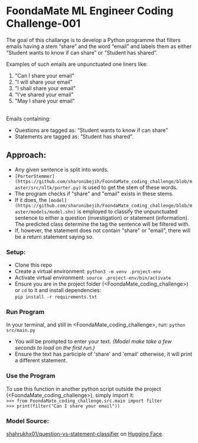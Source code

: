 # FoondaMate ML Engineer Coding Challenge-001

The goal of this challange is to develop a Python programme that filters emails having a stem “share” and the word “email” and labels them as either “Student wants to know if can share” or “Student has shared”.

Examples of such emails are unpunctuated one liners like: <br>
1. "Can I share your email" <br>
2. "I will share your email" <br>
3. "I shall share your email" <br>
4. "I've shared your email" <br>
5. "May I share your email" <br><br>

Emails containing:
- Questions are tagged as: “Student wants to know if can share”
- Statements are tagged as: “Student has shared”.


## Approach:
- Any given sentence is split into words.
- `[PorterStemmer](https://github.com/sharonibejih/FoondaMate_coding_challenge/blob/master/src/nltk/porter.py)` is used to get the stem of these words.
- The program checks if "share" and "email" exists in these stems.
- If it does, the `[model](https://github.com/sharonibejih/FoondaMate_coding_challenge/blob/master/models/model.shn)` is employed to classify the unpunctuated sentence to either a question (investigation) or statement (information). The predicted class determine the tag the sentence will be filtered with.
- If, however, the statement does not contain "share" or "email", there will be a return statement saying so.

### Setup:
- Clone this repo
- Create a virtual environment: `python3 -m venv .project-env`
- Activate virtual environment: `source .project-env/bin/activate`
- Ensure you are in the project folder (<FoondaMate_coding_challenge>) or `cd` to it and install dependencies: <br>
`pip install -r requirements.txt`

### Run Program
In your terminal, and still in <FoondaMate_coding_challenge>, run: `python src/main.py`
- You will be prompted to enter your text. _(Model make take a few seconds to load on the first run.)_
- Ensure the text has participle of 'share' and 'email' otherwise, it will print a different statement. 

### Use the Program
To use this function in another python script outside the project (<FoondaMate_coding_challenge>), simply import it: <br>
`>>> from FoondaMate_coding_challenge.src.main import filter` <br>
`>>> print(filter("Can I share your email"))`

### Model Source:
[shahrukhx01/question-vs-statement-classifier](https://huggingface.co/shahrukhx01/question-vs-statement-classifier?text=what+did+you+eat+in+lunch%3F) on [Hugging Face](https://huggingface.co/).
